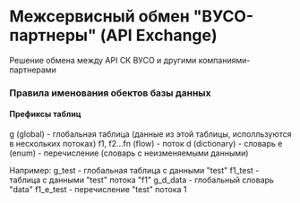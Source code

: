 # Межсервисный обмен "ВУСО-партнеры" (API Exchange) #
Решение обмена между API СК ВУСО и другими компаниями-партнерами

### Правила именования обектов базы данных ###

#### Префиксы таблиц ####
g (global) - глобальная таблица (данные из этой таблицы, исполльзуются в нескольких потоках)
f1, f2...fn (flow) - поток
d (dictionary) - словарь
e (enum) - перечисление (словарь с неизменяемыми данными)

Например:
g_test - глобальная таблица с данными "test"
f1_test - таблица с данными "test" потока "f1"
g_d_data - глобальный словарь "data"
f1_e_test - перечисление "test" потока 1
